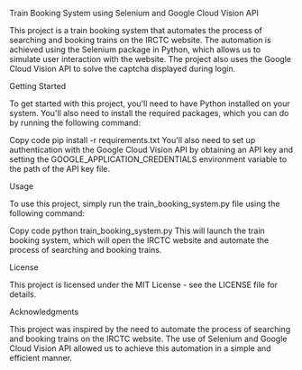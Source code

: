 Train Booking System using Selenium and Google Cloud Vision API

This project is a train booking system that automates the process of searching and booking trains on the IRCTC website. The automation is achieved using the Selenium package in Python, which allows us to simulate user interaction with the website. The project also uses the Google Cloud Vision API to solve the captcha displayed during login.

Getting Started

To get started with this project, you'll need to have Python installed on your system. You'll also need to install the required packages, which you can do by running the following command:

Copy code
pip install -r requirements.txt
You'll also need to set up authentication with the Google Cloud Vision API by obtaining an API key and setting the GOOGLE_APPLICATION_CREDENTIALS environment variable to the path of the API key file.

Usage

To use this project, simply run the train_booking_system.py file using the following command:

Copy code
python train_booking_system.py
This will launch the train booking system, which will open the IRCTC website and automate the process of searching and booking trains.

License

This project is licensed under the MIT License - see the LICENSE file for details.

Acknowledgments

This project was inspired by the need to automate the process of searching and booking trains on the IRCTC website. The use of Selenium and Google Cloud Vision API allowed us to achieve this automation in a simple and efficient manner.
